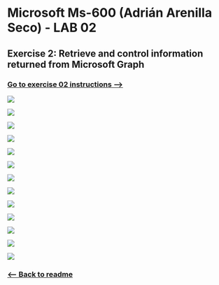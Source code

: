 # Microsoft Ms-600 (Adrián Arenilla Seco) - LAB 02


## Exercise 2: Retrieve and control information returned from Microsoft Graph
### [Go to exercise 02 instructions -->](03-Exercise-2-Retrieve-and-control-information-returned-from-Microsoft-Graph.md)


![](Evidences/Image03a.png)

![](Evidences/Image03b.png)

![](Evidences/Image03c.png)

![](Evidences/Image03d.png)

![](Evidences/Image03e.png)

![](Evidences/Image03f.png)

![](Evidences/Image03g.png)

![](Evidences/Image03h.png)

![](Evidences/Image03i.png)

![](Evidences/Image03j.png)

![](Evidences/Image03k.png)

![](Evidences/Image03l.png)

![](Evidences/Image03m.png)

### [<-- Back to readme](../../../../)